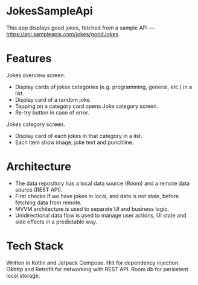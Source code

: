 # JokesSampleApi
This app displays good jokes, fetched from a sample API — https://api.sampleapis.com/jokes/goodJokes.

# Features
Jokes overview screen.
- Display cards of jokes categories (e.g. programming, general, etc.) in a list. 
- Display card of a random joke.
- Tapping on a category card opens Joke category screen.
- Re-try button in case of error.

Jokes category screen.
- Display card of each jokes in that category in a list.
- Each item show image, joke text and punchline.

# Architecture
- The data repository has a local data source (Room) and a remote data source (REST API).
- First checks if we have jokes in local, and data is not stale, before fetching data from remote.
- MVVM architecture is used to separate UI and business logic.
- Unidirectional data flow is used to manage user actions, UI state and side effects in a predictable way.

# Tech Stack
Written in Kotlin and Jetpack Compose.
Hilt for dependency injection.
Okhttp and Retrofit for networking with REST API.
Room db for persistent local storage. 
